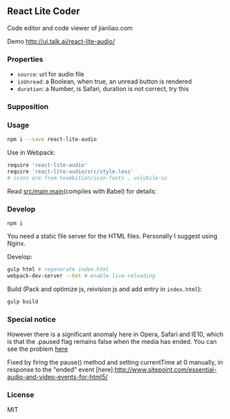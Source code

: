 
React Lite Coder
----

Code editor and code viewer of jianliao.com

Demo http://ui.talk.ai/react-lite-audio/

### Properties

* `source`: url for audio file
* `isUnread`: a Boolean, when true, an unread button is rendered
* `duration`: a Number, is Safari, duration is not correct, try this

### Supposition

### Usage

```bash
npm i --save react-lite-audio
```

Use in Webpack:

```coffee
require 'react-lite-audio'
require 'react-lite-audio/src/style.less'
# icons are from teambition/icon-fonts , volubile-ui
```

Read [src/main.main](main)(compiles with Babel) for details:

[main]: https://github.com/teambition/react-lite-audio/blob/master/src/main.coffee

### Develop

```text
npm i
```

You need a static file server for the HTML files. Personally I suggest using Nginx.

Develop:

```bash
gulp html # regenerate index.html
webpack-dev-server --hot # enable live-reloading
```

Build (Pack and optimize js, reivision js and add entry in `index.html`):

```bash
gulp build
```

### Special notice
However there is a significant anomaly here in Opera, Safari and IE10, which is that the .paused flag remains false when the media has ended.
You can see the problem [here](here)

Fixed by firing the pause() method and setting currentTime at 0 manually, in response to the "ended" event
[here]:http://www.sitepoint.com/essential-audio-and-video-events-for-html5/

### License

MIT
